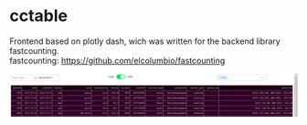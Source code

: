 # cctable
Frontend based on plotly dash, wich was written for the backend library fastcounting.  
fastcounting: https://github.com/elcolumbio/fastcounting

![example](dashapp.png)
